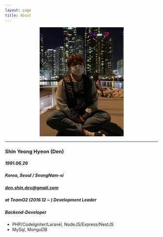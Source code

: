 ```yaml
---
layout: page
title: About
---
```


<p align="center">
  <img width="277" height="360" src="./assets/den.jpeg">
</p>

---

### Shin Yeong Hyeon (Den)

##### 1991.06.26
##### Korea, Seoul / SeongNam-si
##### den.shin.dev@gmail.com
##### at TeamO2 (2016.12 ~ ) Development Leader
##### Backend-Developer
- PHP/CodeIgniter/Laravel, NodeJS/Express/NestJS
- MySql, MongoDB

